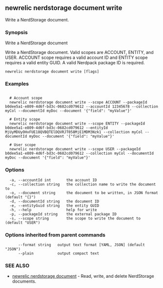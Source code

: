 ## newrelic nerdstorage document write

Write a NerdStorage document.

### Synopsis

Write a NerdStorage document

Write a NerdStorage document.  Valid scopes are ACCOUNT, ENTITY, and USER.
ACCOUNT scope requires a valid account ID and ENTITY scope requires a valid entity
GUID.  A valid Nerdpack package ID is required.


```
newrelic nerdstorage document write [flags]
```

### Examples

```

  # Account scope
  newrelic nerdstorage document write --scope ACCOUNT --packageId b0dee5a1-e809-4d6f-bd3c-0682cd079612 --accountId 12345678 --collection myCol --documentId myDoc --document '{"field": "myValue"}'

  # Entity scope
  newrelic nerdstorage document write --scope ENTITY --packageId b0dee5a1-e809-4d6f-bd3c-0682cd079612 --entityId MjUyMDUyOHxFUE18QVBQTElDQVRJT058MjE1MDM3Nzk1 --collection myCol --documentId myDoc --document '{"field": "myValue"}'

  # User scope
  newrelic nerdstorage document write --scope USER --packageId b0dee5a1-e809-4d6f-bd3c-0682cd079612 --collection myCol --documentId myDoc --document '{"field": "myValue"}'

```

### Options

```
  -a, --accountId int       the account ID
  -c, --collection string   the collection name to write the document to
  -o, --document string     the document to be written, in JSON format (default "{}")
  -d, --documentId string   the document ID
  -e, --entityGuid string   the entity GUID
  -h, --help                help for write
  -p, --packageId string    the external package ID
  -s, --scope string        the scope to write the document to (default "USER")
```

### Options inherited from parent commands

```
      --format string   output text format [YAML, JSON] (default "JSON")
      --plain           output compact text
```

### SEE ALSO

* [newrelic nerdstorage document](newrelic_nerdstorage_document.md)	 - Read, write, and delete NerdStorage documents.

